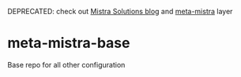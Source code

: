 DEPRECATED: check out [Mistra Solutions blog](https://www.mistrasolutions.com/) and [meta-mistra](https://github.com/straxy/meta-mistra) layer

# meta-mistra-base
Base repo for all other configuration
